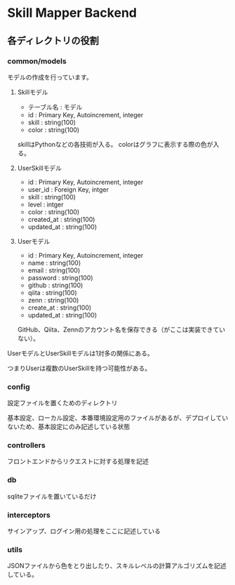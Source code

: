 # Skill Mapper Backend
## 各ディレクトリの役割
### common/models
モデルの作成を行っています。

1. Skillモデル
    - テーブル名 : モデル
    - id : Primary Key, Autoincrement, integer
    - skill : string(100)
    - color : string(100)

    skillはPythonなどの各技術が入る。
    colorはグラフに表示する際の色が入る。

2. UserSkillモデル
    - id : Primary Key, Autoincrement, integer
    - user_id : Foreign Key, intger
    - skill : string(100)
    - level : intger
    - color : string(100)
    - created_at : string(100)
    - updated_at : string(100)

3. Userモデル
    - id : Primary Key, Autoincrement, integer
    - name : string(100)
    - email : string(100)
    - password : string(100)
    - github : string(100)
    - qiita : string(100)
    - zenn : string(100)
    - create_at : string(100)
    - updated_at : string(100)

    GitHub、Qiita、Zennのアカウント名を保存できる（がここは実装できていない）。

UserモデルとUserSkillモデルは1対多の関係にある。

つまりUserは複数のUserSkillを持つ可能性がある。

### config
設定ファイルを置くためのディレクトリ

基本設定、ローカル設定、本番環境設定用のファイルがあるが、デプロイしていないため、基本設定にのみ記述している状態

### controllers
フロントエンドからリクエストに対する処理を記述

### db
sqliteファイルを置いているだけ

### interceptors
サインアップ、ログイン用の処理をここに記述している

### utils
JSONファイルから色をとり出したり、スキルレベルの計算アルゴリズムを記述している。
